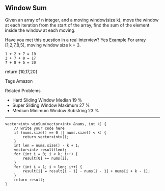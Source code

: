 ## Window Sum  ##

Given an array of n integer, and a moving window(size k), move the window at each iteration from the start of the array, find the sum of the element inside the window at each moving.

Have you met this question in a real interview? Yes
Example
For array [1,2,7,8,5], moving window size k = 3. 

	1 + 2 + 7 = 10
	2 + 7 + 8 = 17
	7 + 8 + 5 = 20
return [10,17,20]

Tags 
Amazon

Related Problems 

- Hard Sliding Window Median 19 %
- Super Sliding Window Maximum 27 %
- Medium Minimum Window Substring 23 %

----------
	vector<int> winSum(vector<int> &nums, int k) {
	    // write your code here
	    if (nums.size() == 0 || nums.size() < k) {
	        return vector<int>();
	    }
	    int len = nums.size() - k + 1;
	    vector<int> result(len);
	    for (int i = 0; i < k; i++) {
	        result[0] += nums[i];
	    }
	    for (int i = 1; i < len; i++) {
	        result[i] = result[i - 1] - nums[i - 1] + nums[i + k - 1];
	    }
	    return result;
	}
